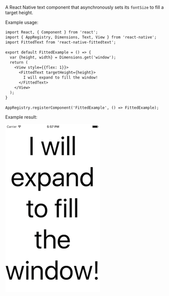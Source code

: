 A React Native text component that asynchronously sets its `fontSize`
to fill a target height.


Example usage:


    import React, { Component } from 'react';
    import { AppRegistry, Dimensions, Text, View } from 'react-native';
    import FittedText from 'react-native-fittedtext';

    export default FittedExample = () => {
      var {height, width} = Dimensions.get('window');
      return (
        <View style={{flex: 1}}>
          <FittedText targetHeight={height}>
            I will expand to fill the window!
          </FittedText>
        </View>
      );
    }

    AppRegistry.registerComponent('FittedExample', () => FittedExample);


Example result:


![iOS Screenshot](/ios-screenshot.png)
